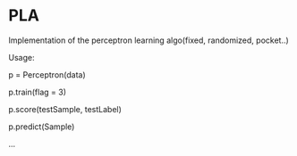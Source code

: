 # PLA
Implementation of the perceptron learning algo(fixed, randomized, pocket..)

Usage:

p = Perceptron(data)

p.train(flag = 3)

p.score(testSample, testLabel)

p.predict(Sample)

...
